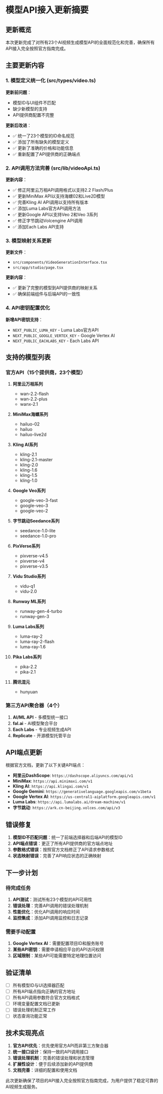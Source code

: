 # 模型API接入更新摘要

## 更新概览

本次更新完成了对所有23个AI视频生成模型API的全面规范化和完善，确保所有API接入完全按照官方指南完成。

## 主要更新内容

### 1. 模型定义统一化 (src/types/video.ts)

**更新前问题**：
- 模型ID与UI组件不匹配
- 缺少新模型的支持
- API提供商配置不完整

**更新后改进**：
- ✅ 统一了23个模型的ID命名规范
- ✅ 添加了所有缺失的模型定义
- ✅ 更新了准确的价格和功能信息
- ✅ 重新配置了API提供商的正确端点

### 2. API调用方法完善 (src/lib/videoApi.ts)

**更新内容**：
- ✅ 修正阿里云万相API调用格式以支持2.2 Flash/Plus
- ✅ 更新MiniMax API以支持海螺02和Live2D模型
- ✅ 完善Kling AI API调用以支持所有版本
- ✅ 添加Luma Labs官方API调用方法
- ✅ 更新Google API以支持Veo 2和Veo 3系列
- ✅ 修正字节跳动Volcengine API调用
- ✅ 添加Each Labs API支持

### 3. 模型映射关系更新

**更新文件**：
- `src/components/VideoGenerationInterface.tsx`
- `src/app/studio/page.tsx`

**更新内容**：
- ✅ 更新了完整的模型到API提供商的映射关系
- ✅ 确保前端组件与后端API的一致性

### 4. API密钥配置优化

**新增API密钥支持**：
- `NEXT_PUBLIC_LUMA_KEY` - Luma Labs官方API
- `NEXT_PUBLIC_GOOGLE_VERTEX_KEY` - Google Vertex AI
- `NEXT_PUBLIC_EACHLABS_KEY` - Each Labs API

## 支持的模型列表

### 官方API（15个提供商，23个模型）

1. **阿里云万相系列**
   - wan-2.2-flash
   - wan-2.2-plus  
   - wanx-2.1

2. **MiniMax海螺系列**
   - hailuo-02
   - hailuo
   - hailuo-live2d

3. **Kling AI系列**
   - kling-2.1
   - kling-2.1-master
   - kling-2.0
   - kling-1.6
   - kling-1.5
   - kling-1.0

4. **Google Veo系列**
   - google-veo-3-fast
   - google-veo-3
   - google-veo-2

5. **字节跳动Seedance系列**
   - seedance-1.0-lite
   - seedance-1.0-pro

6. **PixVerse系列**
   - pixverse-v4.5
   - pixverse-v4
   - pixverse-v3.5

7. **Vidu Studio系列**
   - vidu-q1
   - vidu-2.0

8. **Runway ML系列**
   - runway-gen-4-turbo
   - runway-gen-3

9. **Luma Labs系列**
   - luma-ray-2
   - luma-ray-2-flash
   - luma-ray-1.6

10. **Pika Labs系列**
    - pika-2.2
    - pika-2.1

11. **腾讯混元**
    - hunyuan

### 第三方API聚合器（4个）

1. **AI/ML API** - 多模型统一接口
2. **fal.ai** - AI模型聚合平台
3. **Each Labs** - 专业视频生成API
4. **Replicate** - 开源模型托管平台

## API端点更新

根据官方文档，更新了以下关键API端点：

- **阿里云DashScope**: `https://dashscope.aliyuncs.com/api/v1`
- **MiniMax**: `https://api.minimaxi.com/v1`
- **Kling AI**: `https://api.klingai.com/v1`
- **Google Gemini**: `https://generativelanguage.googleapis.com/v1beta`
- **Google Vertex AI**: `https://us-central1-aiplatform.googleapis.com/v1`
- **Luma Labs**: `https://api.lumalabs.ai/dream-machine/v1`
- **字节跳动**: `https://ark.cn-beijing.volces.com/api/v3`

## 错误修复

1. **模型ID不匹配问题**：统一了前端选择器和后端API的模型ID
2. **API端点错误**：更正了所有API提供商的官方端点地址
3. **参数格式错误**：按照官方文档修正了API请求参数格式
4. **状态映射错误**：完善了API响应状态的正确映射

## 下一步计划

### 待完成任务

1. **API测试**：测试所有23个模型的API可用性
2. **错误处理**：完善API调用的错误处理机制
3. **性能优化**：优化API调用的响应时间
4. **监控集成**：添加API调用监控和日志记录

### 需要手动配置

1. **Google Vertex AI**：需要配置项目ID和服务账号
2. **某些API密钥**：需要申请相应平台的API访问权限
3. **区域限制**：某些API可能需要特定地理位置访问

## 验证清单

- [ ] 所有模型ID与UI选择器匹配
- [ ] 所有API端点指向正确的官方地址
- [ ] 所有API调用参数符合官方文档格式
- [ ] 环境变量配置文档已更新
- [ ] 错误处理机制正常工作
- [ ] 状态查询功能正常

## 技术实现亮点

1. **官方API优先**：优先使用官方API而非第三方聚合器
2. **统一接口设计**：保持一致的API调用接口
3. **错误处理机制**：完善的错误处理和状态管理
4. **扩展性设计**：便于后续添加新的API提供商
5. **文档完善**：详细的配置和使用文档

此次更新确保了项目的API接入完全按照官方指南完成，为用户提供了稳定可靠的AI视频生成服务。